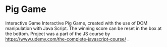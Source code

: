 # Pig Game
Interactive Game
Interactive Pig Game, created with the use of DOM manipulation with Java Script. The winning score can be reset in the box at the bottom. Project was a part of the JS course by https://www.udemy.com/the-complete-javascript-course/ .
